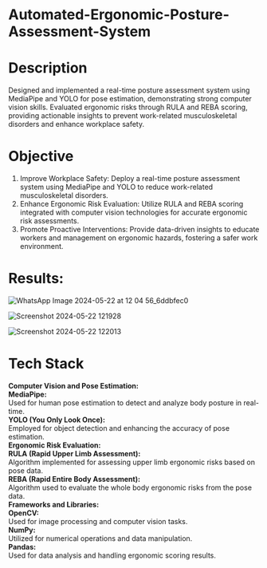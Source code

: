 # Automated-Ergonomic-Posture-Assessment-System <br>

# Description <br>
Designed and implemented a real-time posture assessment system using MediaPipe and YOLO for pose estimation, demonstrating strong computer vision skills. Evaluated ergonomic risks through RULA and REBA scoring, providing actionable insights to prevent work-related musculoskeletal disorders and enhance workplace safety.

# Objective
1. Improve Workplace Safety: Deploy a real-time posture assessment system using MediaPipe and YOLO to reduce work-related musculoskeletal disorders. <br>
2. Enhance Ergonomic Risk Evaluation: Utilize RULA and REBA scoring integrated with computer vision technologies for accurate ergonomic risk assessments. <br>
3. Promote Proactive Interventions: Provide data-driven insights to educate workers and management on ergonomic hazards, fostering a safer work environment. <br>

# Results:
![WhatsApp Image 2024-05-22 at 12 04 56_6ddbfec0](https://github.com/sachin7695/Automated-Ergonomic-Posture-Assessment-System/assets/62798405/d3b67482-6484-4fb6-87cc-6eb0c4ab1b07) <br>

![Screenshot 2024-05-22 121928](https://github.com/sachin7695/Automated-Ergonomic-Posture-Assessment-System/assets/62798405/7a389862-0039-4371-8d98-df79beb1b87f) <br>

![Screenshot 2024-05-22 122013](https://github.com/sachin7695/Automated-Ergonomic-Posture-Assessment-System/assets/62798405/a8b9c4b8-71d0-4bf4-a12b-834b92199ba2)

# Tech Stack
**Computer Vision and Pose Estimation:** <br>
**MediaPipe:** <br>
Used for human pose estimation to detect and analyze body posture in real-time. <br>
**YOLO (You Only Look Once):** <br>
Employed for object detection and enhancing the accuracy of pose estimation. <br>
**Ergonomic Risk Evaluation:** <br>
**RULA (Rapid Upper Limb Assessment):** <br>
Algorithm implemented for assessing upper limb ergonomic risks based on pose data. <br>
**REBA (Rapid Entire Body Assessment):** <br>
Algorithm used to evaluate the whole body ergonomic risks from the pose data. <br>
**Frameworks and Libraries:** <br>
**OpenCV:** <br>
Used for image processing and computer vision tasks. <br>
**NumPy:** <br>
Utilized for numerical operations and data manipulation. <br>
**Pandas:** <br>
Used for data analysis and handling ergonomic scoring results.


